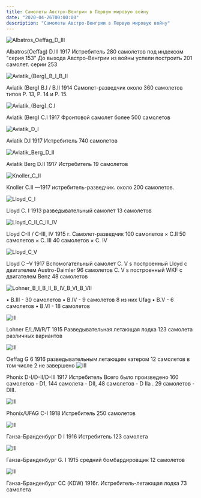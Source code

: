 ```yaml
---
title: Самолеты Австро-Венгрии в Первую мировую войну
date: "2020-04-26T00:00:00"
description: "Самолеты Австро-Венгрии в Первую мировую войну"
---
```


![Albatros_Oeffag_D_III](./Albatros_Oeffag_D_III.jpg "Albatros_Oeffag_D_III")

Albatros(Oeffag) D.III  1917 Истребитель   280 самолетов под индексом "серия 153"  До выхода Австро-Венгрии из войны успели построить 201 самолет. серии 253

![Aviatik_(Berg)_B_I_B_II](./Aviatik_(Berg)_B_I_B_II.png "Aviatik_(Berg)_B_I_B_II")

Aviatik (Berg) B.I / B.II
1914 Самолет-разведчик 	около 360 самолетов типов Р. 13, Р. 14 и Р. 15.

![Aviatik_(Berg)_C.I](./Aviatik_(Berg)_C.I.jpg "Aviatik_(Berg)_C.I")

Aviatik (Berg) C.I 1917  Фронтовой самолет  более 500 самолетов

![Aviatik_D_I](./Aviatik_D_I.jpg "Aviatik_D_I")

Aviatik D.I   1917  Истребитель   740 самолетов

![Aviatik_Berg_D_II](./Aviatik_Berg_D_II.jpg "Aviatik_Berg_D_II")

Aviatik Berg D.II  1917  Истребитель  19 самолетов

![Knoller_C_II](./Knoller_C_II.jpg "Knoller_C_II")

Knoller C.II —1917 истребитель-разведчик. около 200 самолетов.

![Lloyd_C_I](./Lloyd_C_I.jpg "Lloyd_C_I")

Lloyd C. I  1913
разведывательный самолет  13 самолетов

![Lloyd_C_II_C_III_IV](./Lloyd_C_II_C_III_IV.jpg "Lloyd_C_II_C_III_IV")

Lloyd C-II / C-III, IV   1915 г.   Самолет-разведчик
100 самолетов × C.II
50  самолетов × С. III 
40 самолетов  × С. IV

![Lloyd_C_V](./Lloyd_C_V.jpg "Lloyd_C_V")

Lloyd C –V  1917 Вспомогательный самолет
C. V s построенный Lloyd с двигателем Austro-Daimler 96 самолетов
C. V s построенный WKF с двигателем Benz 48 самолетов

![Lohner_B_I_B_II_B_IV_B_VI_B_VII](./Lohner_B_I_B_II_B_IV_B_VI_B_VII.jpg "Lohner_B_I_B_II_B_IV_B_VI_B_VII")

<!-- Lohner B-I/B-II/B-IV/B-VI/B-VII/C-I 1912 Фронтовой самолет -->
<!-- •	B.II -   96 самолетов -->
•	B.III -   30 самолетов 
•	B.IV -   9 самолетов 8 из них Ufag
•	B.V -   6 самолетов 
•	B.VI -   18 самолетов

![III](./III.jpg "III")

Lohner E/L/M/R/T 1915 Разведывательная летающая лодка 123 самолета различных вариантов

![III](./III.jpg "II")

Oeffag G 6 1916   разведывательным летающим катером 12 самолетов в том числе 2 не завершено
![III](./III.jpg "III")

Phonix D-I/D-II/D-III  1917 Истребитель  Всего было произведено  160 самолетов - D1, 144 самолета - DII,  48 самолетов - D IIа . 29 самолетов - DIII.

![III](./III.jpg "III")

Phonix/UFAG C-I  1918 Истребитель
250 самолетов

![III](./III.jpg "III")

Ганза-Бранденбург D I  1916  Истребитель     123 самолета

![III](./III.jpg "III")

Ганза-Бранденбург G. I  1915
средний бомбардировщик  12 самолетов

![III](./III.jpg "III")

Ганза-Бранденбург СС (KDW)  1916г. 
Истребитель-летающая лодка   73 самолета

